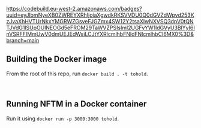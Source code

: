 https://codebuild.eu-west-2.amazonaws.com/badges?uuid=eyJlbmNyeXB0ZWREYXRhIjoiaXgwdkRKSVVDU0Q0dGVZdWpvd253KzJvaXhHVTUrNkxYMGRWZGsveFJGZmx4SW12Y2tsaXIwNXVSQ3dpV0tQNTJVdG1lSUpOUlNEOGd5eFROM29TaWVZPSIsIml2UGFyYW1ldGVyU3BlYyI6InVSRFFIMmUwV0dmUEJEdWsiLCJtYXRlcmlhbFNldFNlcmlhbCI6MX0%3D&branch=main

## Building the Docker image

From the root of this repo, run `docker build . -t tohold`.

<br>

## Running NFTM in a Docker container

Run it using `docker run -p 3000:3000 tohold`.
